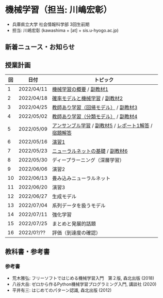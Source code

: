 # 機械学習（担当: 川嶋宏彰）

- 兵庫県立大学 社会情報科学部 3回生前期
- 担当: 川嶋宏彰 (kawashima + [at] + sis.u-hyogo.ac.jp)

## 新着ニュース・お知らせ

## 授業計画

|回 |日付 |トピック|
|---|---|---|
|1 |2022/04/11 |[機械学習の概要](slide/MachineLearning2022_01.pdf) / [副教材1](slide/ml2022intro_01.pdf)|
|2 |2022/04/18 |[確率モデルと機械学習](slide/MachineLearning2022_02.pdf) / [副教材2](slide/ml2022intro_02.pdf)|
|3 |2022/04/25 |[教師あり学習（回帰モデル）](slide/MachineLearning2022_03.pdf) / [副教材3](slide/ml2022intro_03.pdf)|
|4 |2022/05/02 |[教師あり学習（分類モデル）](slide/MachineLearning2022_04.pdf) / [副教材4](slide/ml2022intro_04.pdf)|
|5 |2022/05/09 |[アンサンブル学習](slide/MachineLearning2022_05.pdf) / [副教材5](slide/ml2022intro_05.pdf) / [レポート1解答](slide/MachineLearning2022_report1_answer.pdf) / [宿題解答](slide/MachineLearning2022_04-05_suppl.pdf)|
|6 |2022/05/16 |[演習1](slide/MachineLearning2022_06.pdf)|
|7 |2022/05/23 |[ニューラルネットの基礎](slide/MachineLearning2022_07.pdf) / [副教材6](slide/ml2022intro_06.pdf)|
|8 |2022/05/30 |ディープラーニング（深層学習）|
|9 |2022/06/06 |演習2|
|10|2022/06/13 |畳み込みニューラルネット|
|11|2022/06/20 |演習3|
|12|2022/06/27 |生成モデル|
|13|2022/07/04 |系列データを扱うモデル|
|14|2022/07/11 |強化学習|
|15|2022/07/25 |まとめと発展的話題|
|16|2022/0?/?? |評価（到達度の確認）|

<!--
|7 |2022/05/23 |[ニューラルネットの基礎](slide/MachineLearning2022_07.pdf)|
|8 |2022/05/30 |[ディープラーニング（深層学習）](slide/MachineLearning2022_08.pdf)|
|9 |2022/06/06 |[演習2](slide/MachineLearning2022_09.pdf)|
|10|2022/06/13 |[畳み込みニューラルネット](slide/MachineLearning2022_10.pdf)|
|11|2022/06/20 |[演習3](slide/MachineLearning2022_11.pdf)|
|12|2022/06/27 |[生成モデル](slide/MachineLearning2022_12.pdf)|
|13|2022/07/04 |[系列データを扱うモデル](slide/MachineLearning2022_13.pdf)|
|14|2022/07/11 |[強化学習](slide/MachineLearning2022_14.pdf)|
|15|2022/07/25 |[まとめと発展的話題](slide/MachineLearning2022_15.pdf)|
|16|2022/0?/?? |評価（到達度の確認）| -->

## 教科書・参考書

### 参考書

- 荒木雅弘: フリーソフトではじめる機械学習入門　第２版, 森北出版 (2018)
- 八谷大岳: ゼロから作るPython機械学習プログラミング入門, 講談社 (2020)
- 平井有三: はじめてのパターン認識, 森北出版 (2012)

